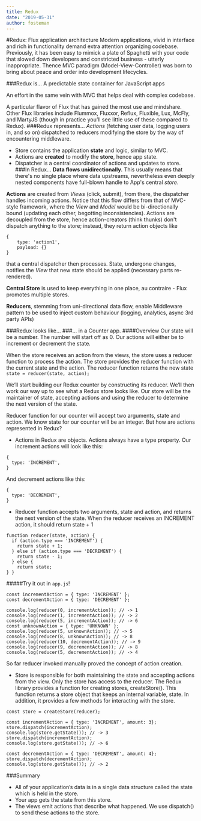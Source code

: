 ```yaml
---
title: Redux
date: "2019-05-31"
author: fosteman
---
```


#Redux: Flux application architecture
Modern applications, vivid in interface and rich in functionality demand extra attention organizing codebase. Previously, it has been easy to mimick a plate of Spaghetti with your code that slowed down developers and constricted business - utterly inappropriate. Thence MVC paradigm (Model-View-Controller) was born to bring about peace and order into development lifecycles.

###Redux is...
A predictable state container for JavaScript apps

An effort in the same vein with MVC that helps deal with complex codebase.

A particular flavor of Flux that has gained the most use and mindshare. Other Flux libraries include Flummox, Fluxxor, Reflux, Fluxible, Lux, McFly, and MartyJS (though in practice you’ll see little use of these compared to Redux).
###Redux represents...
<em>Actions</em> (fetching user data, logging users in, and so on) dispatched to reducers modifying the store by the way of encountering middleware</em>.

- Store contains the application <strong>state</strong> and logic, similar to MVC.
- Actions are <strong>created</strong> to modify the <strong>store</strong>, hence app state.
- Dispatcher is a central coordinator of actions and updates to store.
###In Redux...
<strong>Data flows unidirectionally.</strong> This usually means that there's no single place where data upstreams, nevertheless even deeply nested components have full-blown handle to App's central <em>store</em>.

<strong>Actions</strong> are created from <em>Views</em> (click, submit), from there, the dispatcher handles incoming actions. 
Notice that this flow differs from that of MVC-style framework, where the <em>View</em> and <em>Model</em> would be bi-directionally bound (updating each other, begotting inconsistencies).
Actions are decoupled from the store, hence action-creators (think thunks) don't dispatch anything to the store; instead, they return action objects like
```
{
    type: 'action1',
    payload: {}
}
```
that a central dispatcher then processes. State, undergone changes, notifies the <em>View</em> that new state should be applied (necessary parts re-rendered).
 
<strong>Central Store</strong> is used to keep everything in one place, au contraire - Flux promotes multiple stores.

<strong>Reducers</strong>, stemming from uni-directional data flow, enable Middleware pattern to be used to inject custom behaviour (logging, analytics, async 3rd party APIs)

###Redux looks like...
###... in a Counter app.
####Overview
Our state will be a number. The number will start off as 0. Our actions will either be to increment or decrement the state.

When the store receives an action from the views, the store uses a reducer function to process the action. The store provides the reducer function with the current state and the action. The reducer function returns the new state `state = reducer(state, action);`

We’ll start building our Redux counter by constructing its reducer. We’ll then work our way up to see what a Redux store looks like. Our store will be the maintainer of state, accepting actions and using the reducer to determine the next version of the state.

Reducer function for our counter will accept two arguments, state and action. We know state for our counter will be an integer. But how are actions represented in Redux?
- Actions in Redux are objects. Actions always have a type property. Our increment actions will look like this:
```
{
  type: 'INCREMENT',
}
```
And decrement actions like this:
```
{
  type: 'DECREMENT',
}
```

- Reducer function accepts two arguments, state and action, and returns the next version of the state. When the reducer receives an INCREMENT action, it should return state + 1
```
function reducer(state, action) {
  if (action.type === 'INCREMENT') {
    return state + 1;
  } else if (action.type === 'DECREMENT') {
    return state - 1;
  } else {
    return state;
} }
```

#####Try it out in `app.js`!
```
const incrementAction = { type: 'INCREMENT' };
const decrementAction = { type: 'DECREMENT' };

console.log(reducer(0, incrementAction)); // -> 1 
console.log(reducer(1, incrementAction)); // -> 2 
console.log(reducer(5, incrementAction)); // -> 6
const unknownAction = { type: 'UNKNOWN' }; 
console.log(reducer(5, unknownAction)); // -> 5
console.log(reducer(8, unknownAction)); // -> 8
console.log(reducer(10, decrementAction)); // -> 9 
console.log(reducer(9, decrementAction)); // -> 8 
console.log(reducer(5, decrementAction)); // -> 4
```
So far reducer invoked manually proved the concept of action creation.
- Store is responsible for both maintaining the state and accepting actions from the view. Only the store has access to the reducer. The Redux library provides a function for creating stores, createStore(). This function returns a store object that keeps an internal variable, state. In addition, it provides a few methods for interacting with the store.
```
const store = createStore(reducer);

const incrementAction = { type: 'INCREMENT', amount: 3};
store.dispatch(incrementAction); 
console.log(store.getState()); // -> 3 store.dispatch(incrementAction); 
console.log(store.getState()); // -> 6

const decrementAction = { type: 'DECREMENT', amount: 4};
store.dispatch(decrementAction); 
console.log(store.getState()); // -> 2
```

###Summary
- All of your application’s data is in a single data structure called the state which is held in the store.
- Your app gets the state from this store.
- The views emit actions that describe what happened. We use dispatch() to send these actions to the store.



 
 
 

